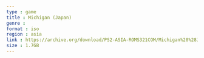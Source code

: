 ```yaml
---
type : game
title : Michigan (Japan)
genre : 
format : iso
region : asia
link : https://archive.org/download/PS2-ASIA-ROMS321COM/Michigan%20%28Japan%29.7z
size : 1.7GB
---
```

